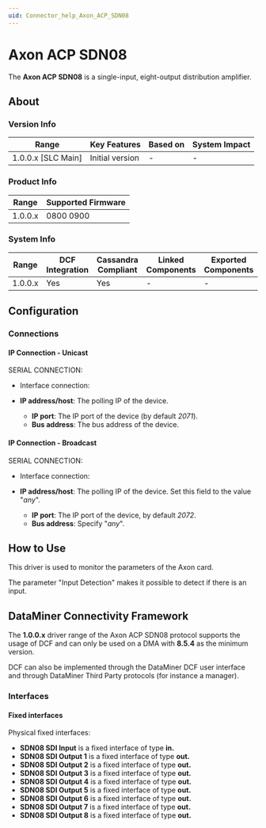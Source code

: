 ```yaml
---
uid: Connector_help_Axon_ACP_SDN08
---
```


# Axon ACP SDN08

The **Axon ACP SDN08** is a single-input, eight-output distribution amplifier.

## About

### Version Info

| **Range**            | **Key Features** | **Based on** | **System Impact** |
|----------------------|------------------|--------------|-------------------|
| 1.0.0.x \[SLC Main\] | Initial version  | \-           | \-                |

### Product Info

| **Range** | **Supported Firmware** |
|-----------|------------------------|
| 1.0.0.x   | 0800 0900              |

### System Info

| **Range** | **DCF Integration** | **Cassandra Compliant** | **Linked Components** | **Exported Components** |
|-----------|---------------------|-------------------------|-----------------------|-------------------------|
| 1.0.0.x   | Yes                 | Yes                     | \-                    | \-                      |

## Configuration

### Connections

#### IP Connection - Unicast

SERIAL CONNECTION:

- Interface connection:

- **IP address/host**: The polling IP of the device.
  - **IP port**: The IP port of the device (by default *2071*).
  - **Bus address**: The bus address of the device.

#### IP Connection - Broadcast

SERIAL CONNECTION:

- Interface connection:

- **IP address/host**: The polling IP of the device. Set this field to the value "*any*".
  - **IP port**: The IP port of the device, by default *2072*.
  - **Bus address**: Specify "*any*".

## How to Use

This driver is used to monitor the parameters of the Axon card.

The parameter "Input Detection" makes it possible to detect if there is an input.

## DataMiner Connectivity Framework

The **1.0.0.x** driver range of the Axon ACP SDN08 protocol supports the usage of DCF and can only be used on a DMA with **8.5.4** as the minimum version.

DCF can also be implemented through the DataMiner DCF user interface and through DataMiner Third Party protocols (for instance a manager).

### Interfaces

#### Fixed interfaces

Physical fixed interfaces:

- **SDN08 SDI Input** is a fixed interface of type **in.**
- **SDN08 SDI Output 1** is a fixed interface of type **out.**
- **SDN08 SDI Output 2** is a fixed interface of type **out.**
- **SDN08 SDI Output 3** is a fixed interface of type **out.**
- **SDN08 SDI Output 4** is a fixed interface of type **out.**
- **SDN08 SDI Output 5** is a fixed interface of type **out.**
- **SDN08 SDI Output 6** is a fixed interface of type **out.**
- **SDN08 SDI Output 7** is a fixed interface of type **out.**
- **SDN08 SDI Output 8** is a fixed interface of type **out.**
